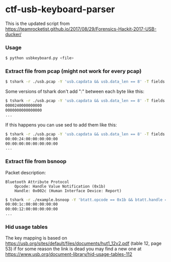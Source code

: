 # ctf-usb-keyboard-parser

This is the updated script from https://teamrocketist.github.io/2017/08/29/Forensics-Hackit-2017-USB-ducker/

### Usage
```bash
$ python usbkeyboard.py <file>
```

### Extract file from pcap (might not work for every pcap)
```bash
$ tshark -r ./usb.pcap -Y 'usb.capdata && usb.data_len == 8' -T fields -e usb.capdata > usbPcapData
```

Some versions of tshark don't add ":" between each byte like this:

```bash
$ tshark -r ./usb.pcap -Y 'usb.capdata && usb.data_len == 8' -T fields -e usb.capdata
0000240000000000
0000000000000000
...
```

If this happens you can use sed to add them like this:

```bash
$ tshark -r ./usb.pcap -Y 'usb.capdata && usb.data_len == 8' -T fields -e usb.capdata | sed 's/../:&/g2'
00:00:24:00:00:00:00:00
00:00:00:00:00:00:00:00
...
```

### Extract file from bsnoop
Packet description:
```
Bluetooth Attribute Protocol
    Opcode: Handle Value Notification (0x1b)
    Handle: 0x002c (Human Interface Device: Report)
```

```bash
$ tshark -r ./example.bsnoop -Y 'btatt.opcode == 0x1b && btatt.handle == 0x002c && btatt.value != 00:00:00:00:00:00:00' -T fields -e btatt.value | sed 's/.*:00/00:&/'
00:00:1c:00:00:00:00:00
00:00:12:00:00:00:00:00
...
```

### Hid usage tables
The key mapping is based on https://usb.org/sites/default/files/documents/hut1_12v2.pdf (table 12, page 53)
if for some reason the link is dead you may find a new one at https://www.usb.org/document-library/hid-usage-tables-112
